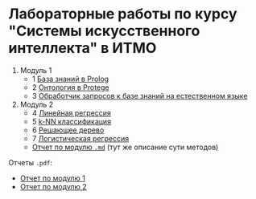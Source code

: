 # Лабораторные работы по курсу "Системы искусственного интеллекта" в ИТМО

1. Модуль 1
    - 1 [База знаний в Prolog](./module-1/lab-1/)
    - 2 [Онтология в Protege](./module-1/lab-2/)
    - 3 [Обработчик запросов к базе знаний на естественном языке](./module-1/lab-3/)
2. Модуль 2
    - 4 [Линейная регрессия](./module-2/lab-4/)
    - 5 [k-NN классификация](./module-2/lab-5/)
    - 6 [Решающее дерево](./module-2/lab-6/)
    - 7 [Логистическая регрессия](./module-2/lab-7/)
    - [Отчет по модулю `.md`](./module-2/) (тут же описание сути методов)

Отчеты `.pdf`:

- [Отчет по модулю 1](./docs/module_1_ai_sys.pdf)
- [Отчет по модулю 2](./docs/module_2_ai_sys.pdf)

